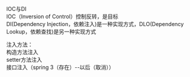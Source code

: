 IOC与DI  
IOC（Inversion of Control）控制反转，是目标  
DI(Dependency Injection，依赖注入)是一种实现方式，DLO(Dependency Lookup，依赖查找)是另一种实现方式  

注入方法：  
构造方法注入  
setter方法注入  
接口注入（spring 3（存在）--以后（取消））
